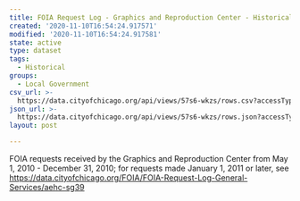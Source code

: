```yaml
---
title: FOIA Request Log - Graphics and Reproduction Center - Historical
created: '2020-11-10T16:54:24.917571'
modified: '2020-11-10T16:54:24.917581'
state: active
type: dataset
tags:
  - Historical
groups:
  - Local Government
csv_url: >-
  https://data.cityofchicago.org/api/views/57s6-wkzs/rows.csv?accessType=DOWNLOAD
json_url: >-
  https://data.cityofchicago.org/api/views/57s6-wkzs/rows.json?accessType=DOWNLOAD
layout: post

---
```

FOIA requests received by the Graphics and Reproduction Center from May 1, 2010 - December 31, 2010; for requests made January 1, 2011 or later, see https://data.cityofchicago.org/FOIA/FOIA-Request-Log-General-Services/aehc-sg39
